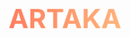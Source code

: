 # <span style="font-size: 48px; font-weight: bold; background: linear-gradient(to right, #ff7e5f, #feb47b); -webkit-background-clip: text; -webkit-text-fill-color: transparent;">ARTAKA</span>

